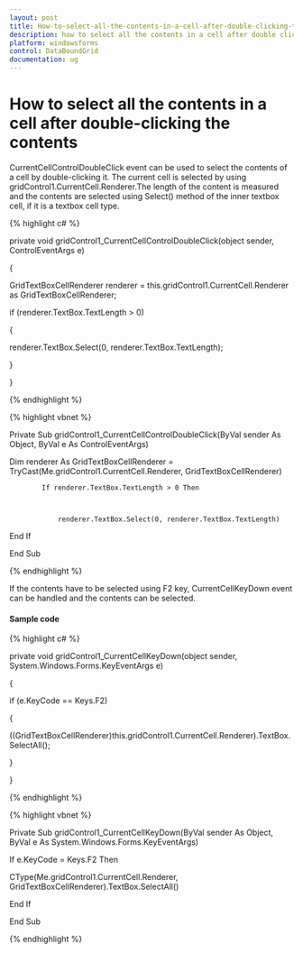 ```yaml
---
layout: post
title: How-to-select-all-the-contents-in-a-cell-after-double-clicking-the-contents | Windows Forms | Syncfusion
description: how to select all the contents in a cell after double clicking the contents
platform: windowsforms
control: DataBoundGrid
documentation: ug
---
```


# How to select all the contents in a cell after double-clicking the contents

CurrentCellControlDoubleClick event can be used to select the contents of a cell by double-clicking it. The current cell is selected by using gridControl1.CurrentCell.Renderer.The length of the content is measured and the contents are selected using Select() method of the inner textbox cell, if it is a textbox cell type.

{% highlight c# %}



private void gridControl1_CurrentCellControlDoubleClick(object sender, ControlEventArgs e)

 {



GridTextBoxCellRenderer renderer = this.gridControl1.CurrentCell.Renderer as GridTextBoxCellRenderer;



if (renderer.TextBox.TextLength > 0)

{



renderer.TextBox.Select(0, renderer.TextBox.TextLength);



}

  }


{% endhighlight %}

{% highlight vbnet %}



Private Sub gridControl1_CurrentCellControlDoubleClick(ByVal sender As Object, ByVal e As ControlEventArgs)



Dim renderer As GridTextBoxCellRenderer = TryCast(Me.gridControl1.CurrentCell.Renderer, GridTextBoxCellRenderer)



            If renderer.TextBox.TextLength > 0 Then



                renderer.TextBox.Select(0, renderer.TextBox.TextLength)



 End If

End Sub


{% endhighlight %}

If the contents have to be selected using F2 key, CurrentCellKeyDown event can be handled and the contents can be selected.

#### Sample code

{% highlight c# %}

private void gridControl1_CurrentCellKeyDown(object sender, System.Windows.Forms.KeyEventArgs e)



{

  if (e.KeyCode == Keys.F2)

{

((GridTextBoxCellRenderer)this.gridControl1.CurrentCell.Renderer).TextBox.SelectAll();

}



}

{% endhighlight %}

{% highlight vbnet %}



Private Sub gridControl1_CurrentCellKeyDown(ByVal sender As Object, ByVal e As System.Windows.Forms.KeyEventArgs)



 If e.KeyCode = Keys.F2 Then



 CType(Me.gridControl1.CurrentCell.Renderer,    GridTextBoxCellRenderer).TextBox.SelectAll()



 End If



End Sub



{% endhighlight %}
